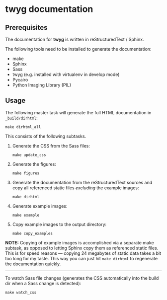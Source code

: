 # twyg documentation

## Prerequisites

The documentation for **twyg** is written in reStructuredText / Sphinx.

The following tools need to be installed to generate the documentation:

* make
* Sphinx
* Sass
* twyg (e.g. installed with virtualenv in develop mode)
* Pycairo
* Python Imaging Library (PIL)


## Usage

The following master task will generate the full HTML documentation in
`_build/dirhtml`:

    make dirhtml_all

This consists of the following subtasks.

1. Generate the CSS from the Sass files:

    ```
    make update_css
    ```

2. Generate the figures:

    ```
    make figures
    ```

3. Generate the documentation from the reStructuredText sources and copy all
referenced static files *excluding* the example images:

    ```
    make dirhtml
    ```

4. Generate example images:

    ```
    make example
    ```

5. Copy example images to the output directory:

    ```
    make copy_examples
    ```

**NOTE:** Copying of example images is accomplished via a separate make
subtask, as opposed to letting Sphinx copy them as referenced static files.
This is for speed reasons — copying 24 megabytes of static data takes a bit
too long for my taste. This way you can just hit `make dirhtml` to regenerate
the documentation quickly.

***

To watch Sass file changes (generates the CSS automatically into the build dir
when a Sass change is detected):

    make watch_css

